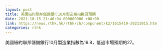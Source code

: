 ```yaml
---
layout: post
title: 美國紐約聯邦儲備銀行10月製造業指數遜預期
date: 2021-10-15 21:46:04.000000000 +08:00
link: https://news.rthk.hk/rthk/ch/component/k2/1615419-20211015.htm
categories: rthk
---
```


美國紐約聯邦儲備銀行10月製造業指數為19.8，低過市場預期的27。
